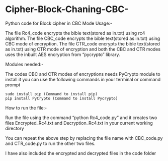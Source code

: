 # Cipher-Block-Chaning-CBC-
Python code for Block cipher in CBC Mode
Usage:-

The file Rc4_code encrypts the bible text(stored as in.txt) using rc4 algorithm.
The file CBC_code encrypts the bible text(stored as in.txt) using CBC mode of encryption.
The file CTR_code encrypts the bible text(stored as in.txt) using CTR mode of encryption and both the CBC and CTR modes uses the inbuilt AES encryption from “pycrypto” library.

Modules needed:-

The codes CBC and CTR modes of encryptions needs PyCrypto module to install it you can use the following commands in your terminal or command prompt

	sudo install pip (Command to install pip)
	pip install PyCrypto (Command to install Pycrypto)


How to run the file:-

Run the file using the command “python Rc4_code.py” and it creates two files Encrypted_Rc4.txt and Decryption_Rc4.txt in your current working directory

You can repeat the above step by replacing the file name with CBC_code.py and CTR_code.py to run the other two files. 

I have also included the encrypted and decrypted files in the code folder
